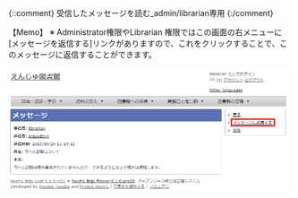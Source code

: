 {::comment} 受信したメッセージを読む_admin/librarian専用 {:/comment}

<div class="alert alert-info memo" markdown="1">

【Memo】
※ Administrator権限やLibrarian 権限ではこの画面の右メニューに[メッセージを返信する]リンクがありますので、これをクリックすることで、このメッセージに返信することができます。

![メッセージに返信する](assets/images/image_operation_024.png)

</div>
